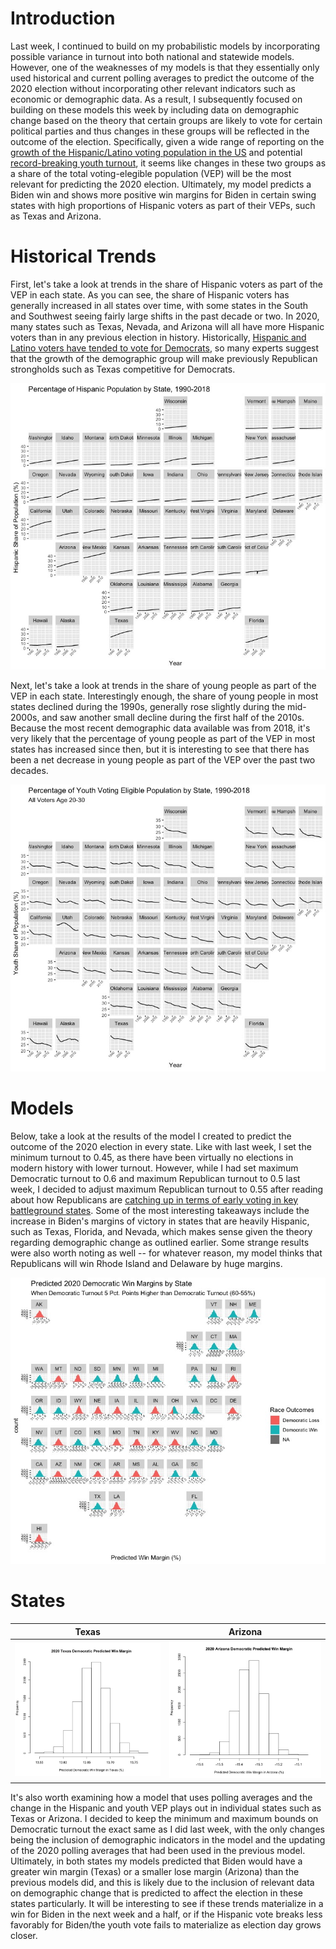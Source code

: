 # Introduction

Last week, I continued to build on my probabilistic models by incorporating possible variance in turnout into both national and statewide models. However, one of the weaknesses of my models is that they essentially only used historical and current polling averages to predict the outcome of the 2020 election without incorporating other relevant indicators such as economic or demographic data. As a result, I subsequently focused on building on these models this week by including data on demographic change based on the theory that certain groups are likely to vote for certain political parties and thus changes in these groups will be reflected in the outcome of the election. Specifically, given a wide range of reporting on the [growth of the Hispanic/Latino voting population in the US](https://time.com/5674850/2020-election-demographics/) and potential [record-breaking youth turnout](https://www.teenvogue.com/story/early-youth-voter-turnout-2020-election-data), it seems like changes in these two groups as a share of the total voting-elegible population (VEP) will be the most relevant for predicting the 2020 election. Ultimately, my model predicts a Biden win and shows more positive win margins for Biden in certain swing states with high proportions of Hispanic voters as part of their VEPs, such as Texas and Arizona.

# Historical Trends 

First, let's take a look at trends in the share of Hispanic voters as part of the VEP in each state. As you can see, the share of Hispanic voters has generally increased in all states over time, with some states in the South and Southwest seeing fairly large shifts in the past decade or two. In 2020, many states such as Texas, Nevada, and Arizona will all have more Hispanic voters than in any previous election in history. Historically, [Hispanic and Latino voters have tended to vote for Democrats](https://www.opendemocracy.net/en/democraciaabierta/us-election-latinos-lean-democratic-but-biden-cant-take-their-vote-for-granted/), so many experts suggest that the growth of the demographic group will make previously Republican strongholds such as Texas competitive for Democrats. 

![](geofacet_hispanic.jpeg)

Next, let's take a look at trends in the share of young people as part of the VEP in each state. Interestingly enough, the share of young people in most states declined during the 1990s, generally rose slightly during the mid-2000s, and saw another small decline during the first half of the 2010s. Because the most recent demographic data available was from 2018, it's very likely that the percentage of young people as part of the VEP in most states has increased since then, but it is interesting to see that there has been a net decrease in young people as part of the VEP over the past two decades. 

![](geofacet_youth.jpeg)

# Models
Below, take a look at the results of the model I created to predict the outcome of the 2020 election in every state. Like with last week, I set the minimum turnout to 0.45, as there have been virtually no elections in modern history with lower turnout. However, while I had set maximum Democratic turnout to 0.6 and maximum Republican turnout to 0.5 last week, I decided to adjust maximum Republican turnout to 0.55 after reading about how Republicans are [catching up in terms of early voting in key battleground states](https://www.politico.com/news/2020/10/24/republicans-florida-early-vote-democrats-432135). Some of the most interesting takeaways include the increase in Biden's margins of victory in states that are heavily Hispanic, such as Texas, Florida, and Nevada, which makes sense given the theory regarding demographic change as outlined earlier. Some strange results were also worth noting as well -- for whatever reason, my model thinks that Republicans will win Rhode Island and Delaware by huge margins. 

![](geofacet_model.jpeg)

# States
  Texas          |  Arizona
:-------------------------:|:-------------------------:
![](texas_week7.jpeg)  |  ![](arizona_week7.jpeg)


It's also worth examining how a model that uses polling averages and the change in the Hispanic and youth VEP plays out in individual states such as Texas or Arizona. I decided to keep the minimum and maximum bounds on Democratic turnout the exact same as I did last week, with the only changes being the inclusion of demographic indicators in the model and the updating of the 2020 polling averages that had been used in the previous model. Ultimately, in both states my models predicted that Biden would have a greater win margin (Texas) or a smaller lose margin (Arizona) than the previous models did, and this is likely due to the inclusion of relevant data on demographic change that is predicted to affect the election in these states particularly. It will be interesting to see if these trends materialize in a win for Biden in the next week and a half, or if the Hispanic vote breaks less favorably for Biden/the youth vote fails to materialize as election day grows closer.
